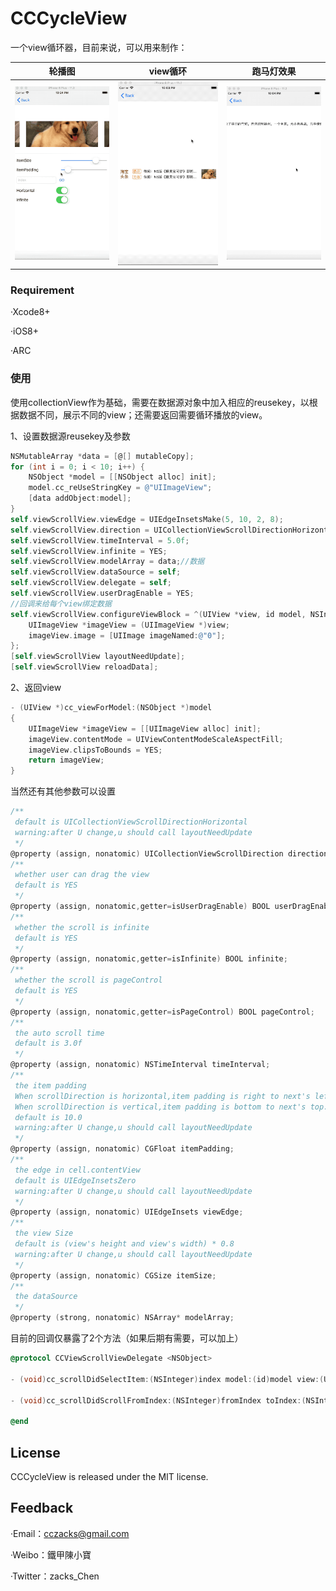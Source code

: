 # CCCycleView
一个view循环器，目前来说，可以用来制作：

|                轮播图                |              view循环              |              跑马灯效果               |
| :----------------------------------: | :--------------------------------: | :-----------------------------------: |
| ![cycleImage](./Gifs/CycleImage.gif) | ![cycleView](./Gifs/CycleView.gif) | ![cycleImage](./Gifs/MarqueeView.gif) |

### Requirement

·Xcode8+

·iOS8+

·ARC

### 使用

使用collectionView作为基础，需要在数据源对象中加入相应的reusekey，以根据数据不同，展示不同的view；还需要返回需要循环播放的view。

1、设置数据源reusekey及参数

```objective-c
NSMutableArray *data = [@[] mutableCopy];
for (int i = 0; i < 10; i++) {
    NSObject *model = [[NSObject alloc] init];
    model.cc_reUseStringKey = @"UIImageView";
    [data addObject:model];
}
self.viewScrollView.viewEdge = UIEdgeInsetsMake(5, 10, 2, 8);
self.viewScrollView.direction = UICollectionViewScrollDirectionHorizontal;
self.viewScrollView.timeInterval = 5.0f;
self.viewScrollView.infinite = YES;
self.viewScrollView.modelArray = data;//数据
self.viewScrollView.dataSource = self;
self.viewScrollView.delegate = self;
self.viewScrollView.userDragEnable = YES;
//回调来给每个view绑定数据
self.viewScrollView.configureViewBlock = ^(UIView *view, id model, NSInteger index) {
    UIImageView *imageView = (UIImageView *)view;
    imageView.image = [UIImage imageNamed:@"0"];
};
[self.viewScrollView layoutNeedUpdate];
[self.viewScrollView reloadData];
```

2、返回view

```objective-c
- (UIView *)cc_viewForModel:(NSObject *)model
{
    UIImageView *imageView = [[UIImageView alloc] init];
    imageView.contentMode = UIViewContentModeScaleAspectFill;
    imageView.clipsToBounds = YES;
    return imageView;
}
```

当然还有其他参数可以设置

```objective-c
/**
 default is UICollectionViewScrollDirectionHorizontal
 warning:after U change,u should call layoutNeedUpdate
 */
@property (assign, nonatomic) UICollectionViewScrollDirection direction;
/**
 whether user can drag the view
 default is YES
 */
@property (assign, nonatomic,getter=isUserDragEnable) BOOL userDragEnable;
/**
 whether the scroll is infinite
 default is YES
 */
@property (assign, nonatomic,getter=isInfinite) BOOL infinite;
/**
 whether the scroll is pageControl
 default is YES
 */
@property (assign, nonatomic,getter=isPageControl) BOOL pageControl;
/**
 the auto scroll time
 default is 3.0f
 */
@property (assign, nonatomic) NSTimeInterval timeInterval;
/**
 the item padding
 When scrollDirection is horizontal,item padding is right to next's left.
 When scrollDirection is vertical,item padding is bottom to next's top.
 default is 10.0
 warning:after U change,u should call layoutNeedUpdate
 */
@property (assign, nonatomic) CGFloat itemPadding;
/**
 the edge in cell.contentView
 default is UIEdgeInsetsZero
 warning:after U change,u should call layoutNeedUpdate
 */
@property (assign, nonatomic) UIEdgeInsets viewEdge;
/**
 the view Size
 default is (view's height and view's width) * 0.8
 warning:after U change,u should call layoutNeedUpdate
 */
@property (assign, nonatomic) CGSize itemSize;
/**
 the dataSource
 */
@property (strong, nonatomic) NSArray* modelArray;
```

目前的回调仅暴露了2个方法（如果后期有需要，可以加上）

```objective-c
@protocol CCViewScrollViewDelegate <NSObject>

- (void)cc_scrollDidSelectItem:(NSInteger)index model:(id)model view:(UIView *)view;

- (void)cc_scrollDidScrollFromIndex:(NSInteger)fromIndex toIndex:(NSInteger)toIndex;

@end
```
## License
CCCycleView is released under the MIT license.
## Feedback
·Email：cczacks@gmail.com

·Weibo：鐵甲陳小寶

·Twitter：zacks_Chen
